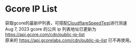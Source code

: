 # Gcore IP List
获取gcore的最新IP列表，可搭配[CloudflareSpeedTest](https://github.com/XIU2/CloudflareSpeedTest)进行测速<br>
Aug 7, 2023 gcore 的公共 ip 列表地址已更新为 https://api.gcore.com/cdn/public-ip-list 
<br>
原来的 https://api.gcorelabs.com/cdn/public-ip-list 已不再使用。


